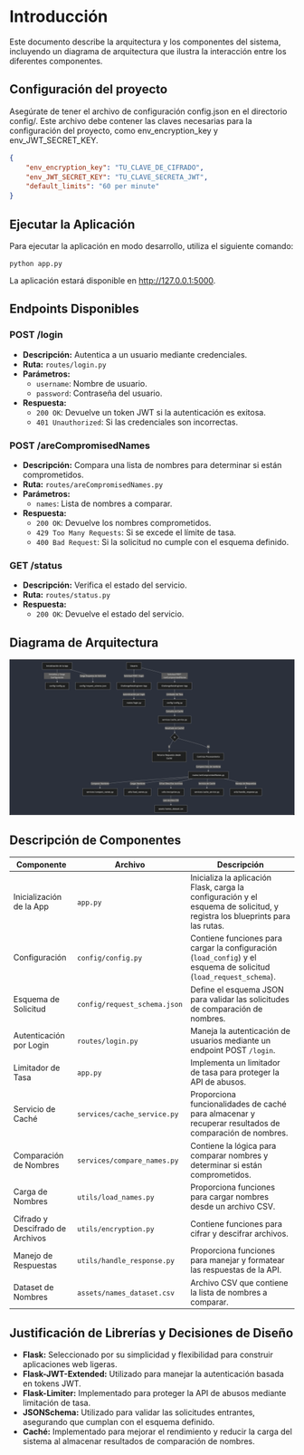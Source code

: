 # Introducción

Este documento describe la arquitectura y los componentes del sistema, incluyendo un diagrama de arquitectura que ilustra la interacción entre los diferentes componentes. 

## Configuración del proyecto

Asegúrate de tener el archivo de configuración config.json en el directorio config/. Este archivo debe contener las claves necesarias para la configuración del proyecto, como env_encryption_key y env_JWT_SECRET_KEY.

```json
{
    "env_encryption_key": "TU_CLAVE_DE_CIFRADO",
    "env_JWT_SECRET_KEY": "TU_CLAVE_SECRETA_JWT",
    "default_limits": "60 per minute"
}
```

## Ejecutar la Aplicación

Para ejecutar la aplicación en modo desarrollo, utiliza el siguiente comando:

```
python app.py
```

La aplicación estará disponible en http://127.0.0.1:5000.

## Endpoints Disponibles

### POST /login

- **Descripción:** Autentica a un usuario mediante credenciales.
- **Ruta:** `routes/login.py`
- **Parámetros:**
  - `username`: Nombre de usuario.
  - `password`: Contraseña del usuario.
- **Respuesta:**
  - `200 OK`: Devuelve un token JWT si la autenticación es exitosa.
  - `401 Unauthorized`: Si las credenciales son incorrectas.

### POST /areCompromisedNames

- **Descripción:** Compara una lista de nombres para determinar si están comprometidos.
- **Ruta:** `routes/areCompromisedNames.py`
- **Parámetros:**
  - `names`: Lista de nombres a comparar.
- **Respuesta:**
  - `200 OK`: Devuelve los nombres comprometidos.
  - `429 Too Many Requests`: Si se excede el límite de tasa.
  - `400 Bad Request`: Si la solicitud no cumple con el esquema definido.

### GET /status

- **Descripción:** Verifica el estado del servicio.
- **Ruta:** `routes/status.py`
- **Respuesta:**
  - `200 OK`: Devuelve el estado del servicio.

## Diagrama de Arquitectura

![Diagrama de Arquitectura](assets/doc_diagrama_arq.png)

## Descripción de Componentes

| Componente                       | Archivo                      | Descripción                                                                                                                 |
| -------------------------------- | ---------------------------- | --------------------------------------------------------------------------------------------------------------------------- |
| Inicialización de la App         | `app.py`                     | Inicializa la aplicación Flask, carga la configuración y el esquema de solicitud, y registra los blueprints para las rutas. |
| Configuración                    | `config/config.py`           | Contiene funciones para cargar la configuración (`load_config`) y el esquema de solicitud (`load_request_schema`).          |
| Esquema de Solicitud             | `config/request_schema.json` | Define el esquema JSON para validar las solicitudes de comparación de nombres.                                              |
| Autenticación por Login          | `routes/login.py`            | Maneja la autenticación de usuarios mediante un endpoint POST `/login`.                                                     |
| Limitador de Tasa                | `app.py`                     | Implementa un limitador de tasa para proteger la API de abusos.                                                             |
| Servicio de Caché                | `services/cache_service.py`  | Proporciona funcionalidades de caché para almacenar y recuperar resultados de comparación de nombres.                       |
| Comparación de Nombres           | `services/compare_names.py`  | Contiene la lógica para comparar nombres y determinar si están comprometidos.                                               |
| Carga de Nombres                 | `utils/load_names.py`        | Proporciona funciones para cargar nombres desde un archivo CSV.                                                             |
| Cifrado y Descifrado de Archivos | `utils/encryption.py`        | Contiene funciones para cifrar y descifrar archivos.                                                                        |
| Manejo de Respuestas             | `utils/handle_response.py`   | Proporciona funciones para manejar y formatear las respuestas de la API.                                                    |
| Dataset de Nombres               | `assets/names_dataset.csv`   | Archivo CSV que contiene la lista de nombres a comparar.                                                                    |

## Justificación de Librerías y Decisiones de Diseño

- **Flask:** Seleccionado por su simplicidad y flexibilidad para construir aplicaciones web ligeras.
- **Flask-JWT-Extended:** Utilizado para manejar la autenticación basada en tokens JWT.
- **Flask-Limiter:** Implementado para proteger la API de abusos mediante limitación de tasa.
- **JSONSchema:** Utilizado para validar las solicitudes entrantes, asegurando que cumplan con el esquema definido.
- **Caché:** Implementado para mejorar el rendimiento y reducir la carga del sistema al almacenar resultados de comparación de nombres.

